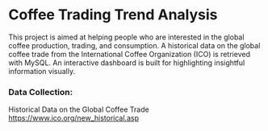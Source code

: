 # Coffee Trading Trend Analysis

This project is aimed at helping people who are interested in the global coffee production, trading, and consumption. A historical data on the global coffee trade from the International Coffee Organization (ICO)  is retrieved with MySQL. An interactive dashboard is built for highlighting insightful information visually.

### Data Collection:
Historical Data on the Global Coffee Trade https://www.ico.org/new_historical.asp
